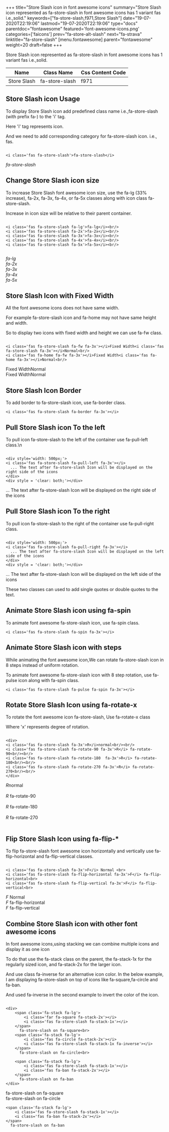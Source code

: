 +++
title="Store Slash icon in font awesome icons"
summary="Store Slash icon represented as fa-store-slash in font awesome icons has 1 variant fas i.e.,solid."
keywords=["fa-store-slash,f971,Store Slash"]
date="19-07-2020T22:19:06"
lastmod="19-07-2020T22:19:06"
type="docs"
parentdoc="fontawesome"
featured='font-awesome-icons.png'
categories=['faicons']
prev="fa-store-alt-slash"
next="fa-strava"
linktitle="fa-store-slash"
[menu.fontawesome]
parent="fontawesome"
weight=20
draft=false
+++


Store Slash icon represented as fa-store-slash in font awesome icons has 1 variant fas i.e.,solid.

<div class='table-responsive'><table class='table'><thead><tr><th>Name</th><th>Class Name</th><th>Css Content Code</th></tr></thead><tbody><tr><td>Store Slash</td><td>fa-store-slash</td><td>f971</td></tr></tbody></table></div>



## Store Slash icon Usage

To display Store Slash icon add predefined class name i.e.,fa-store-slash (with prefix fa-) to the 'i' tag.

Here 'i' tag represents icon.

And we need to add corresponding category for fa-store-slash icon. i.e., fas.


```

<i class='fas fa-store-slash'>fa-store-slash</i>
```

<i class='fas fa-store-slash'>fa-store-slash</i>




## Change Store Slash icon size
To increase Store Slash font awesome icon size, use the fa-lg (33% increase), fa-2x, fa-3x, fa-4x, or fa-5x classes along with icon class fa-store-slash.

Increase in icon size will be relative to their parent container. 

```

<i class='fas fa-store-slash fa-lg'>fa-lg</i><br/>
<i class='fas fa-store-slash fa-2x'>fa-2x</i><br/>
<i class='fas fa-store-slash fa-3x'>fa-3x</i><br/>
<i class='fas fa-store-slash fa-4x'>fa-4x</i><br/>
<i class='fas fa-store-slash fa-5x'>fa-5x</i><br/>
            
```

<i class='fas fa-store-slash fa-lg'>fa-lg</i><br/>
<i class='fas fa-store-slash fa-2x'>fa-2x</i><br/>
<i class='fas fa-store-slash fa-3x'>fa-3x</i><br/>
<i class='fas fa-store-slash fa-4x'>fa-4x</i><br/>
<i class='fas fa-store-slash fa-5x'>fa-5x</i><br/>
            



## Store Slash Icon with Fixed Width 

All the font awesome icons does not have same width.

For example fa-store-slash icon and fa-home may not have same height and width.

So to display two icons with fixed width and height we can use fa-fw class.


```

<i class='fas fa-store-slash fa-fw fa-3x'></i>Fixed Width<i class='fas fa-store-slash fa-3x'></i>Normal<br/>
<i class='fas fa-home fa-fw fa-3x'></i>Fixed Width<i class='fas fa-home fa-3x'></i>Normal<br/>
```

<i class='fas fa-store-slash fa-fw fa-3x'></i>Fixed Width<i class='fas fa-store-slash fa-3x'></i>Normal<br/>
<i class='fas fa-home fa-fw fa-3x'></i>Fixed Width<i class='fas fa-home fa-3x'></i>Normal<br/>



## Store Slash Icon Border 

To add border to fa-store-slash icon, use fa-border class.


```
<i class='fas fa-store-slash fa-border fa-3x'></i>

```
<i class='fas fa-store-slash fa-border fa-3x'></i>





## Pull Store Slash icon To the left

To pull icon fa-store-slash to the left of the container use fa-pull-left class.\n

```

<div style='width: 500px;'>
<i class='fas fa-store-slash fa-pull-left fa-3x'></i>
  ... The text after fa-store-slash Icon will be displayed on the right side of the icons
</div>
<div style = 'clear: both;'></div>
```

<div style='width: 500px;'>
<i class='fas fa-store-slash fa-pull-left fa-3x'></i>
  ... The text after fa-store-slash Icon will be displayed on the right side of the icons
</div>
<div style = 'clear: both;'></div>




## Pull Store Slash icon To the right
To pull icon fa-store-slash to the right of the container use fa-pull-right class.

```

<div style='width: 500px;'>
<i class='fas fa-store-slash fa-pull-right fa-3x'></i>
  ... The text after fa-store-slash Icon will be displayed on the left side of the icons
</div>
<div style = 'clear: both;'></div>
```

<div style='width: 500px;'>
<i class='fas fa-store-slash fa-pull-right fa-3x'></i>
  ... The text after fa-store-slash Icon will be displayed on the left side of the icons
</div>
<div style = 'clear: both;'></div>

These two classes can used to add single quotes or double quotes to the text.


## Animate Store Slash icon using fa-spin
To animate font awesome fa-store-slash icon, use fa-spin class.

```
<i class='fas fa-store-slash fa-spin fa-3x'></i>
```
<i class='fas fa-store-slash fa-spin fa-3x'></i>




## Animate Store Slash icon with steps
While animating the font awesome icon,We can rotate fa-store-slash icon in 8 steps instead of uniform rotation.

To animate font awesome fa-store-slash icon with 8 step rotation, use fa-pulse icon along with fa-spin class.


```
<i class='fas fa-store-slash fa-pulse fa-spin fa-3x'></i>

```
<i class='fas fa-store-slash fa-pulse fa-spin fa-3x'></i>





## Rotate Store Slash Icon using fa-rotate-x
To rotate the font awesome icon fa-store-slash, Use fa-rotate-x class

Where 'x' represents degree of rotation.


```

<div>
<i class='fas fa-store-slash fa-3x'>R</i>normal<br/><br/>
<i class='fas fa-store-slash fa-rotate-90 fa-3x'>R</i> fa-rotate-90<br/><br/> 
<i class='fas fa-store-slash fa-rotate-180  fa-3x'>R</i> fa-rotate-180<br/><br/> 
<i class='fas fa-store-slash fa-rotate-270 fa-3x'>R</i> fa-rotate-270<br/><br/>
</div>
```

<div>
<i class='fas fa-store-slash fa-3x'>R</i>normal<br/><br/>
<i class='fas fa-store-slash fa-rotate-90 fa-3x'>R</i> fa-rotate-90<br/><br/> 
<i class='fas fa-store-slash fa-rotate-180  fa-3x'>R</i> fa-rotate-180<br/><br/> 
<i class='fas fa-store-slash fa-rotate-270 fa-3x'>R</i> fa-rotate-270<br/><br/>
</div>




## Flip Store Slash Icon using fa-flip-*
To flip fa-store-slash font awesome icon horizontally and vertically use fa-flip-horizontal and fa-flip-vertical classes. 

```

<i class='fas fa-store-slash fa-3x'>F</i> Normal <br>
<i class='fas fa-store-slash fa-flip-horizontal fa-3x'>F</i> fa-flip-horizontal<br>
<i class='fas fa-store-slash fa-flip-vertical fa-3x'>F</i> fa-flip-vertical<br>
```

<i class='fas fa-store-slash fa-3x'>F</i> Normal <br>
<i class='fas fa-store-slash fa-flip-horizontal fa-3x'>F</i> fa-flip-horizontal<br>
<i class='fas fa-store-slash fa-flip-vertical fa-3x'>F</i> fa-flip-vertical<br>




## Combine Store Slash icon with other font awesome icons
In font awesome icons,using stacking we can combine multiple icons and display it as one icon 

To do that use the fa-stack class on the parent, the fa-stack-1x for the regularly sized icon, and fa-stack-2x for the larger icon.

And use class fa-inverse for an alternative icon color. 
In the below example, I am displaying fa-store-slash on top of icons like fa-square,fa-circle and fa-ban.

And used fa-inverse in the second example to invert the color of the icon.

```

<div>
    <span class='fa-stack fa-lg'>
        <i class='far fa-square fa-stack-2x'></i>
        <i class='fas fa-store-slash fa-stack-1x'></i>
    </span>
      fa-store-slash on fa-square<br>
    <span class='fa-stack fa-lg'>
        <i class='fas fa-circle fa-stack-2x'></i>
        <i class='fas fa-store-slash fa-stack-1x fa-inverse'></i>
    </span>
      fa-store-slash on fa-circle<br>

    <span class='fa-stack fa-lg'>
        <i class='fas fa-store-slash fa-stack-1x'></i>
        <i class='fas fa-ban fa-stack-2x'></i>
    </span>
      fa-store-slash on fa-ban
</div>
```

<div>
    <span class='fa-stack fa-lg'>
        <i class='far fa-square fa-stack-2x'></i>
        <i class='fas fa-store-slash fa-stack-1x'></i>
    </span>
      fa-store-slash on fa-square<br>
    <span class='fa-stack fa-lg'>
        <i class='fas fa-circle fa-stack-2x'></i>
        <i class='fas fa-store-slash fa-stack-1x fa-inverse'></i>
    </span>
      fa-store-slash on fa-circle<br>

    <span class='fa-stack fa-lg'>
        <i class='fas fa-store-slash fa-stack-1x'></i>
        <i class='fas fa-ban fa-stack-2x'></i>
    </span>
      fa-store-slash on fa-ban
</div>






